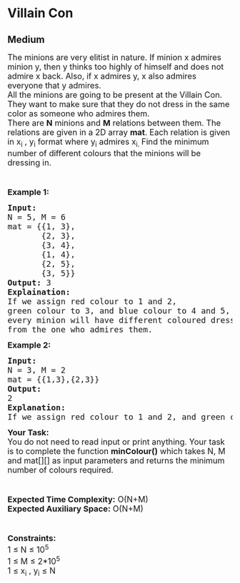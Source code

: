 # Villain Con
## Medium 
<div class="problem-statement">
                <p></p><p><span style="font-size:18px">The minions are very elitist in nature. If minion x admires minion y, then y thinks too highly of himself and does not admire x back. Also, if x admires y, x also admires everyone that y admires.<br>
All the&nbsp;minions are going to be present at the Villain Con. They want&nbsp;to make sure that they do not dress in the&nbsp;same color as someone who admires them.&nbsp;<br>
There are <strong>N</strong> minions and <strong>M</strong> relations between them. The relations are given in a 2D array <strong>mat</strong>. Each relation is given in x<sub>i</sub>&nbsp;, y<sub>i</sub>&nbsp;format where y<sub>i</sub>&nbsp;admires x<sub>i. </sub>Find the minimum number of different colours that the minions will be dressing in.&nbsp;</span></p>

<p>&nbsp;</p>

<p><strong><span style="font-size:18px">Example 1:</span></strong></p>

<pre><span style="font-size:18px"><strong>Input:</strong> 
N = 5, M = 6
mat = {{1, 3}, 
&nbsp;      {2, 3}, 
&nbsp;      {3, 4}, 
&nbsp;      {1, 4}, 
&nbsp;      {2, 5}, 
&nbsp;      {3, 5}}
<strong>Output:</strong> 3
<strong>Explaination:
</strong>If we assign red colour to 1 and 2,
green colour to 3, and blue colour to 4 and 5, then
every minion will have different coloured dresses
from the one who admires them.</span></pre>

<p><strong><span style="font-size:18px">Example 2:</span></strong></p>

<pre><strong><span style="font-size:18px">Input:
</span></strong><span style="font-size:18px">N = 3, M = 2
mat = {{1,3},{2,3}}</span><strong><span style="font-size:18px">
Output:
</span></strong><span style="font-size:18px">2</span><strong><span style="font-size:18px">
Explanation:
</span></strong><span style="font-size:18px">If we assign red colour to 1 and 2, and green colour to 3, then the condition is satisfied.</span></pre>

<p><span style="font-size:18px"><strong>Your Task:</strong><br>
You do not need to read input or print anything. Your task is to complete the function <strong>minColour()</strong> which takes N, M and mat[][] as input parameters and returns the minimum number of colours required.</span></p>

<p>&nbsp;</p>

<p><span style="font-size:18px"><strong>Expected Time Complexity:</strong> O(N+M)<br>
<strong>Expected Auxiliary Space:</strong> O(N+M)</span></p>

<p>&nbsp;</p>

<p><span style="font-size:18px"><strong>Constraints:</strong><br>
1 ≤ N ≤ 10<sup>5</sup><br>
1 ≤ M ≤ 2*10<sup>5</sup>&nbsp;&nbsp;<br>
1 ≤ x<sub>i</sub> , y<sub>i</sub> ≤ N</span></p>
 <p></p>
            </div>